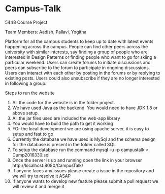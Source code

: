 # Campus-Talk
5448 Course Project

Team Members: Aadish, Pallavi, Yogitha

Platform for all the campus students to keep up to date with latest events happening across the campus. People can find other peers across the university with similar interests, say finding a group of people who are interested in Design Patterns or finding
people who want to go for skiing a particular weekend. Users can create forums to initiate discussions and peers can subscribe to the forum to participate in ongoing discussions. Users can interact with each other by posting in the forums or by replying to existing posts. Users could also unsubscribe if they are no longer interested in following a group.

Steps to run the website
1. All the code for the website is in the folder project.
2. We have used Java as the backend. You would need to have JDK 1.8 or above setup.
3. All the jar files used are included the web-app library
4. You would have to build the path to get it working
5. FOr the local development we are using apache server, it is easy to setup and fast to go
6. Currently the database we have used is MySql and the schema design for the database is present in the folder called SQL
7. To setup the database run the command mysql -u<username> -p<password> campustalk < Dump2016330.sql
8. Once the server is up and running open the link in your browser http://localhost:8080/CampusTalk/
9. If anyone faces any issues please create a issue in the repository and we will try to resolve it ASAP
10. If anyone wants to develop new feature please submit a pull request we will review it and merge it

